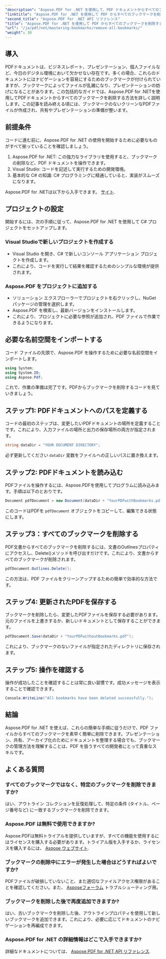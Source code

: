 ```yaml
---
"description": "Aspose.PDF for .NET を使用して、PDF ドキュメントからすべてのブックマークを簡単に削除する方法を学びましょう。このステップバイステップガイドでは、詳細な手順を説明します。"
"linktitle": "Aspose.PDF for .NET を使用して PDF からすべてのブックマークを削除する"
"second_title": "Aspose.PDF for .NET API リファレンス"
"title": "Aspose.PDF for .NET を使用して PDF からすべてのブックマークを削除する"
"url": "/ja/pdf/net/mastering-bookmarks/remove-all-bookmarks/"
"weight": 30
---
```


## 導入

PDFドキュメントは、ビジネスレポート、プレゼンテーション、個人ファイルなど、今日のデジタル環境において欠かせない存在です。多くの場合、これらのドキュメントにはナビゲーションを容易にするためのブックマークが付けられていますが、ブックマークによってファイルが乱雑になり、プレゼンテーションの妨げになることがあります。この包括的なガイドでは、Aspose.PDF for .NETを使用してPDFドキュメントからすべてのブックマークを削除する方法を詳しく説明します。この記事を読み終える頃には、ブックマークのないクリーンなPDFファイルが作成され、共有やプレゼンテーションの準備が整います。

## 前提条件

コードに進む前に、Aspose.PDF for .NET の使用を開始するために必要なものがすべて揃っていることを確認しましょう。

1. Aspose.PDF for .NET: この強力なライブラリを使用すると、ブックマークの削除など、PDF ドキュメントを操作できます。
2. Visual Studio: コードを記述して実行するための開発環境。
3. 基本的な C# の知識: C# プログラミングに精通していると、実装がスムーズになります。

Aspose.PDF for .NETは以下から入手できます。 [サイト](https://releases。aspose.com/pdf/net/).

## プロジェクトの設定

開始するには、次の手順に従って、Aspose.PDF for .NET を使用して C# プロジェクトをセットアップします。

### Visual Studioで新しいプロジェクトを作成する

- Visual Studio を開き、C# で新しいコンソール アプリケーション プロジェクトを作成します。
- これにより、コードを実行して結果を確認するためのシンプルな環境が提供されます。

### Aspose.PDF をプロジェクトに追加する

- ソリューション エクスプローラーでプロジェクトを右クリックし、NuGet パッケージの管理を選択します。
- Aspose.PDF を検索し、最新バージョンをインストールします。
- これにより、プロジェクトに必要な参照が追加され、PDF ファイルで作業できるようになります。

## 必要な名前空間をインポートする

コード ファイルの先頭で、Aspose.PDF を操作するために必要な名前空間をインポートします。

```csharp
using System;
using System.IO;
using Aspose.Pdf;
```

これで、作業の準備は完了です。PDFからブックマークを削除するコードを見ていきましょう。

## ステップ1: PDFドキュメントへのパスを定義する

コードの最初のステップは、変更したいPDFドキュメントの場所を定義することです。これにより、入力ファイルの場所と出力の保存場所の両方が指定されます。

```csharp
string dataDir = "YOUR DOCUMENT DIRECTORY";
```

必ず更新してください `dataDir` 変数をファイルへの正しいパスに置き換えます。

## ステップ2: PDFドキュメントを読み込む

PDFファイルを操作するには、Aspose.PDFを使用してプログラムに読み込みます。手順は以下のとおりです。

```csharp
Document pdfDocument = new Document(dataDir + "YourPDFwithBookmarks.pdf");
```

このコードはPDFを `pdfDocument` オブジェクトをコピーして、編集できる状態にします。

## ステップ3：すべてのブックマークを削除する

PDF文書からすべてのブックマークを削除するには、文書のOutlinesプロパティにアクセスし、Delete()メソッドを呼び出すだけです。これにより、文書からすべてのブックマークが削除されます。

```csharp
pdfDocument.Outlines.Delete();
```

この方法は、PDF ファイルをクリーンアップするための簡単で効率的な方法です。

## ステップ4: 更新されたPDFを保存する

ブックマークを削除したら、変更したPDFファイルを保存する必要があります。元のファイルを上書きするか、新しいドキュメントとして保存することができます。

```csharp
pdfDocument.Save(dataDir + "YourPDFwithoutBookmarks.pdf");
```

これにより、ブックマークのないファイルが指定されたディレクトリに保存されます。

## ステップ5: 操作を確認する

操作が成功したことを確認することは常に良い習慣です。成功メッセージを表示することで確認できます。

```csharp
Console.WriteLine("All bookmarks have been deleted successfully.");
```

## 結論

Aspose.PDF for .NET を使えば、これらの簡単な手順に従うだけで、PDF ファイルからすべてのブックマークを素早く簡単に削除できます。プレゼンテーション、共有、アーカイブ化のためにドキュメントを整理する場合でも、ブックマークの管理方法を理解することは、PDF を扱うすべての開発者にとって貴重なスキルです。

## よくある質問

### すべてのブックマークではなく、特定のブックマークを削除できますか?

はい、アウトライン コレクションを反復処理して、特定の条件 (タイトル、ページ番号など) に一致するブックマークを削除できます。

### Aspose.PDF は無料で使用できますか?

Aspose.PDFは無料トライアルを提供していますが、すべての機能を使用するにはライセンスを購入する必要があります。トライアル版を入手するか、ライセンスを購入するには、 [Aspose ウェブサイト](https://purchase。aspose.com/buy).

### ブックマークの削除中にエラーが発生した場合はどうすればよいですか?

PDFファイルが破損していないこと、また適切なファイルアクセス権限があることを確認してください。また、 [Asposeフォーラム](https://forum.aspose.com/c/pdf/9) トラブルシューティング用。

### ブックマークを削除した後で再度追加できますか?

はい、古いブックマークを削除した後、アウトラインプロパティを使用して新しいブックマークを追加できます。これにより、必要に応じてドキュメントのナビゲーションを再編成できます。

### Aspose.PDF for .NET の詳細情報はどこで入手できますか?

詳細なドキュメントについては、 [Aspose.PDF for .NET API リファレンス](https://reference。aspose.com/pdf/net/).